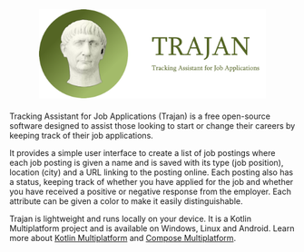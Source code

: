 <div align="center" style="margin-bottom: 20px">
  <img src="./icon-with-name.png" alt="Thunder" width="400">
</div>

Tracking Assistant for Job Applications (Trajan) is a free open-source 
software designed to assist those looking to start or change their 
careers by keeping track of their job applications. 

It provides a simple user interface to create a list of job postings where 
each job posting is given a name and 
is saved with its type (job position), 
location (city) and a URL linking to the posting online.
Each posting also has a status, keeping track of whether 
you have applied for the job and whether
you have received a positive or negative response from the employer.
Each attribute can be given a color to make it easily distinguishable.

Trajan is lightweight and runs locally on your device. 
It is a Kotlin Multiplatform project and is available on Windows, Linux and Android.
Learn more about [Kotlin Multiplatform](https://www.jetbrains.com/help/kotlin-multiplatform-dev/get-started.html) and 
[Compose Multiplatform](https://github.com/JetBrains/compose-multiplatform/#compose-multiplatform).